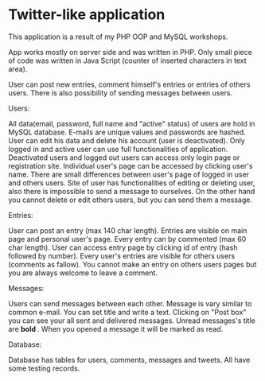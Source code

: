 # Twitter-like application

This application is a result of my PHP OOP and MySQL workshops.

App works mostly on server side and was written in PHP. Only small piece of code 
was written in Java Script (counter of inserted characters in text area).


User can post new entries, comment himself's entries or entries of others users. 
There is also possibility of sending messages between users.

Users:

All data(email, password, full name and "active" status) of users are hold in MySQL database. E-mails 
are unique values and passwords are hashed. User can edit his data and delete his
account (user is deactivated). Only logged in and active user can use full functionalities
of application. Deactivated users and logged out users can access only login page or registration site. 
Individual user's page can be accessed by clicking user's name. There are small differences
between user's page of logged in user and others users. Site of user has functionalities of
editing or deleting user, also there is impossible to send a message to ourselves. On the other hand
you cannot delete or edit others users, but you can send them a message. 

Entries:

User can post an entry (max 140 char length). Entries are visible on main page and
personal user's page. Every entry can by commented (max 60 char length). User can access
entry page by clicking id of entry (hash followed by number). Every user's entries are
visible for others users (comments as fallow). You cannot make an entry on others users pages
but you are always welcome to leave a comment. 

Messages:

Users can send messages between each other. Message is vary similar to common e-mail.
You can set title and write a text. Clicking on "Post box" you can see your all sent and delivered 
messages. Unread messages's title are <b> bold </b>. When you opened a message it will be marked as
read.   

Database:

Database has tables for users, comments, messages and tweets. All have some testing records.

